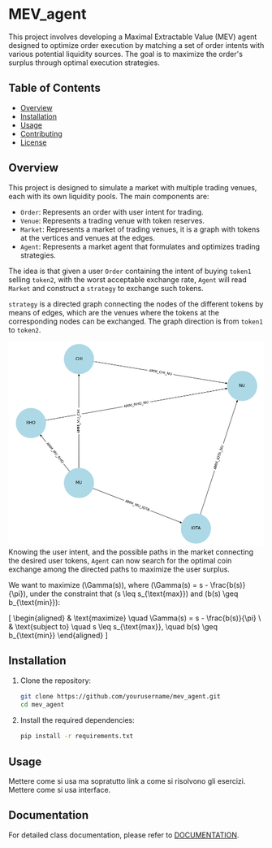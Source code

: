 # MEV_agent
This project involves developing a Maximal Extractable Value (MEV) agent designed to optimize order execution by matching a set of order intents with various potential liquidity sources. The goal is to maximize the order's surplus through optimal execution strategies.

## Table of Contents

- [Overview](#overview)
- [Installation](#installation)
- [Usage](#usage)
- [Contributing](#contributing)
- [License](#license)

## Overview

This project is designed to simulate a market with multiple trading venues, each with its own liquidity pools. The main components are:
- `Order`: Represents an order with user intent for trading.
- `Venue`: Represents a trading venue with token reserves.
- `Market`: Represents a market of trading venues, it is a graph with tokens at the vertices and venues at the edges.
- `Agent`: Represents a market agent that formulates and optimizes trading strategies.

The idea is that given a user `Order` containing the intent of buying `token1` selling `token2`, with the worst acceptable exchange rate, `Agent` will read `Market` and construct a `strategy` to exchange such tokens.

`strategy` is a directed graph connecting the nodes of the different tokens by means of edges, which are the venues where the tokens at the corresponding nodes can be exchanged. 
The graph direction is from `token1` to `token2`.

![Diagram](docs/images/example_strategy.png)
Knowing the user intent, and the possible paths in the market connecting the desired user tokens, `Agent` can now search for the optimal coin exchange among the directed paths to maximize the user surplus. 

We want to maximize \(\Gamma(s)\), where \(\Gamma(s) = s - \frac{b(s)}{\pi}\), under the constraint that \(s \leq s_{\text{max}}\) and \(b(s) \geq b_{\text{min}}\):

\[
\begin{aligned}
& \text{maximize} \quad \Gamma(s) = s - \frac{b(s)}{\pi} \\
& \text{subject to} \quad s \leq s_{\text{max}}, \quad b(s) \geq b_{\text{min}}
\end{aligned}
\]



## Installation

1. Clone the repository:
    ```bash
    git clone https://github.com/yourusername/mev_agent.git
    cd mev_agent
    ```

2. Install the required dependencies:
    ```bash
    pip install -r requirements.txt
    ```

## Usage

Mettere come si usa ma sopratutto link a come si risolvono gli esercizi.
Mettere come si usa interface.

## Documentation

For detailed class documentation, please refer to [DOCUMENTATION](docs/DOCUMENTATION.md).

